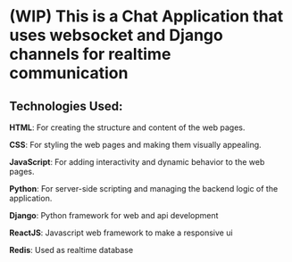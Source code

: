 # (WIP) This is a Chat Application that uses websocket and Django channels for realtime communication

## Technologies Used:

**HTML**: For creating the structure and content of the web pages.

**CSS**: For styling the web pages and making them visually appealing.

**JavaScript**: For adding interactivity and dynamic behavior to the web pages.

**Python**: For server-side scripting and managing the backend logic of the application.

**Django**: Python framework for web and api development

**ReactJS**: Javascript web framework to make  a responsive ui

**Redis**: Used as realtime database 
<br>
